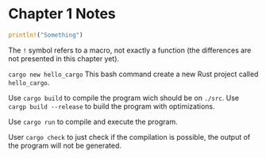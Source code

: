 # Chapter 1 Notes

```rust 
println!("Something")
```
The `!` symbol refers to a macro, not exactly a function (the differences are not presented in this chapter yet).

`cargo new hello_cargo` This bash command create a new Rust project called `hello_cargo`.

Use `cargo build` to compile the program wich should be on `./src`. Use `cargp build --release` to build the program with optimizations.

Use `cargo run` to compile and execute the program.

User `cargo check` to just check if the compilation is possible, the output of the program will not be generated.


